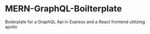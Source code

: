 # MERN-GraphQL-Boilterplate
Boilerplate for a GraphQL Api in Express and a React frontend utilizing apollo
